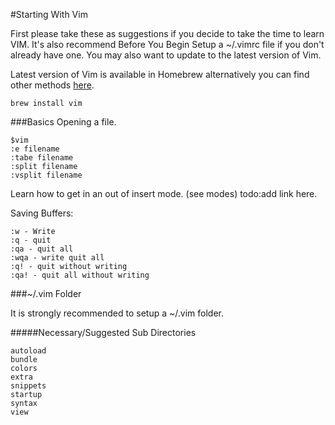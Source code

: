 #Starting With Vim

First please take these as suggestions if you decide to take the time to learn VIM.
It's also recommend Before You Begin Setup a ~/.vimrc file if you don't already have one.
You may also want to update to the latest version of Vim. 

Latest version of Vim is available in Homebrew alternatively you can find other methods [here](http://www.vim.org/download.php).
```
brew install vim
```


###Basics
Opening a file.
```
$vim
:e filename
:tabe filename
:split filename
:vsplit filename

```

Learn how to get in an out of insert mode. (see modes) todo:add link here.

Saving Buffers:
```
:w - Write 
:q - quit
:qa - quit all
:wqa - write quit all
:q! - quit without writing
:qa! - quit all without writing
```

###~/.vim Folder

It is strongly recommended to setup a ~/.vim folder.

#####Necessary/Suggested Sub Directories
```
autoload
bundle
colors
extra
snippets
startup
syntax
view
```
